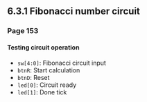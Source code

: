 6.3.1 Fibonacci number circuit
------------------------------

### Page 153

#### Testing circuit operation

 - `sw[4:0]`: Fibonacci circuit input
 - `btnR`: Start calculation
 - `btnD`: Reset
 - `led[0]`: Circuit ready
 - `led[1]`: Done tick

